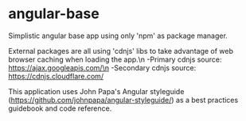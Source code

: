 # angular-base #

Simplistic angular base app using only 'npm' as package manager.

External packages are all using 'cdnjs' libs to take advantage of web browser caching when loading the app.\n
-Primary cdnjs source: https://ajax.googleapis.com/\n
-Secondary cdnjs source: https://cdnjs.cloudflare.com/

This application uses John Papa's Angular styleguide (https://github.com/johnpapa/angular-styleguide/) as a best practices guidebook and code reference.